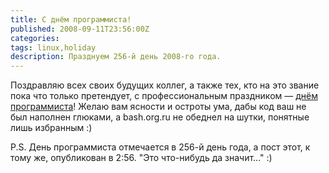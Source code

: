 ```yaml
---
title: С днём программиста!
published: 2008-09-11T23:56:00Z
categories: 
tags: linux,holiday
description: Празднуем 256-й день 2008-го года.
---
```


Поздравляю всех своих будущих коллег, а также тех, кто на это звание пока что только претендует, с профессиональным праздником — <a href=http://ru.wikipedia.org/wiki/%D0%94%D0%B5%D0%BD%D1%8C_%D0%BF%D1%80%D0%BE%D0%B3%D1%80%D0%B0%D0%BC%D0%BC%D0%B8%D1%81%D1%82%D0%B0 target="_blank">днём программиста</a>! Желаю вам ясности и остроты ума, дабы код ваш не был наполнен глюками, а bash.org.ru не обеднел на шутки, понятные лишь избранным :)

P.S. День программиста отмечается в 256-й день года, а пост этот, к тому же, опубликован в 2:56. "Это что-нибудь да значит..." :)
